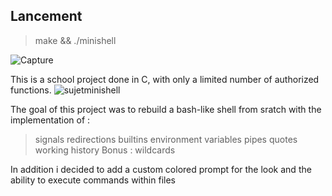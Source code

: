 ## Lancement
> make && ./minishell

![Capture](https://user-images.githubusercontent.com/59654989/160000918-2aae5c61-20d6-4a6b-9985-9dfe27d3e6f3.PNG)

This is a school project done in C, with only a limited number of authorized functions.
![sujetminishell](https://user-images.githubusercontent.com/59654989/160001249-77169849-0052-49b5-b581-4721f2272762.PNG)

The goal of this project was to rebuild a bash-like shell from sratch with the implementation of :
> signals
> redirections
> builtins
> environment variables
> pipes
> quotes
> working history
> Bonus : wildcards

In addition i decided to add a custom colored prompt for the look and the ability to execute commands within files
